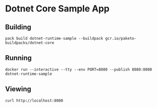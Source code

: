 # Dotnet Core Sample App

## Building

`pack build dotnet-runtime-sample --buildpack gcr.io/paketo-buildpacks/dotnet-core`

## Running

`docker run --interactive --tty --env PORT=8080 --publish 8080:8080 dotnet-runtime-sample`

## Viewing

`curl http://localhost:8080`
